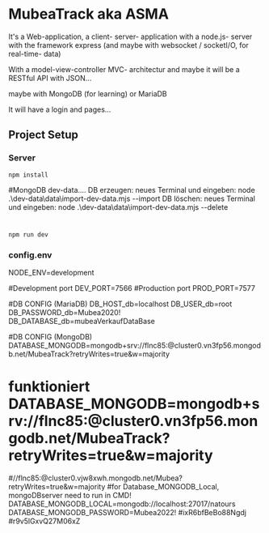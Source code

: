 # MubeaTrack    aka ASMA
It's a Web-application, a client- server- application
with a node.js- server with the framework express (and maybe with websocket / socketI/O, for real-time- data)

With a model-view-controller MVC- architectur
and maybe it will be a RESTful API with JSON...

maybe with MongoDB (for learning) or MariaDB

It will have a login and pages...



## Project Setup


### Server
```
npm install
```
#MongoDB dev-data....
DB erzeugen: neues Terminal und eingeben: node .\dev-data\data\import-dev-data.mjs --import
DB löschen: neues Terminal und eingeben: node .\dev-data\data\import-dev-data.mjs --delete

#
`npm run dev`


### config.env
NODE_ENV=development

#Development port
DEV_PORT=7566
#Production port
PROD_PORT=7577

#DB CONFIG (MariaDB)
DB_HOST_db=localhost
DB_USER_db=root
DB_PASSWORD_db=Mubea2020!
DB_DATABASE_db=mubeaVerkaufDataBase

#DB CONFIG (MongoDB)
DATABASE_MONGODB=mongodb+srv://flnc85:<PASSWORD>@cluster0.vn3fp56.mongodb.net/MubeaTrack?retryWrites=true&w=majority
#   funktioniert    DATABASE_MONGODB=mongodb+srv://flnc85:<PASSWORD>@cluster0.vn3fp56.mongodb.net/MubeaTrack?retryWrites=true&w=majority
#//flnc85:<PASSWORD>@cluster0.vjw8xwh.mongodb.net/Mubea?retryWrites=true&w=majority
#for Database_MONGODB_Local, mongoDBserver need to run in CMD!
DATABASE_MONGODB_LOCAL=mongodb://localhost:27017/natours
DATABASE_MONGODB_PASSWORD=Mubea2022!
#ixR6bfBeBo88Ngdj
#r9v5lGxvQ27M06xZ